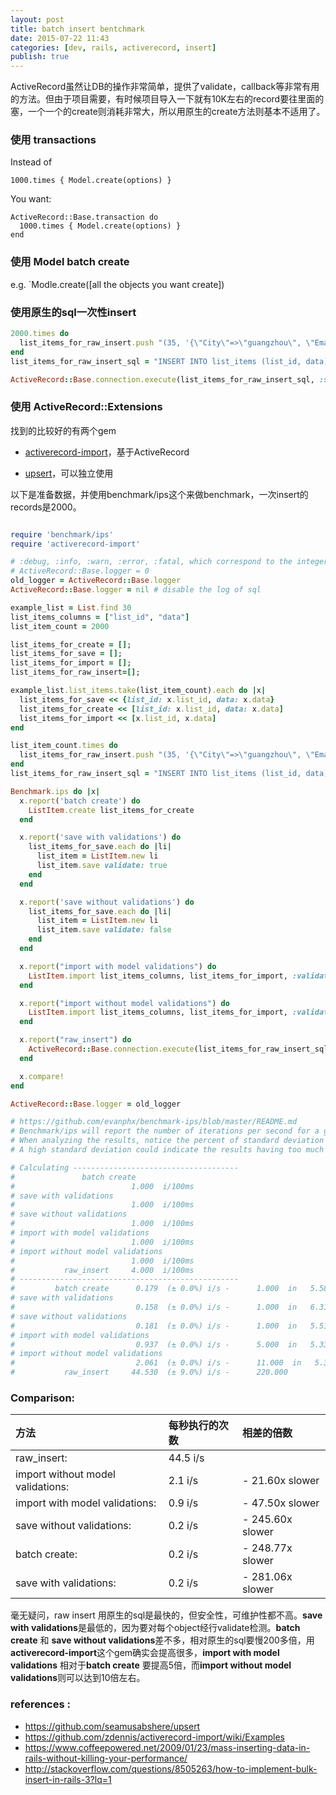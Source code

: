 ```yaml
---
layout: post
title: batch insert bentchmark
date: 2015-07-22 11:43
categories: [dev, rails, activerecord, insert]
publish: true
---
```


ActiveRecord虽然让DB的操作非常简单，提供了validate，callback等非常有用的方法。但由于项目需要，有时候项目导入一下就有10K左右的record要往里面的塞，一个一个的create则消耗非常大，所以用原生的create方法则基本不适用了。

### 使用 transactions

Instead of

```
1000.times { Model.create(options) }
```

You want:

```
ActiveRecord::Base.transaction do
  1000.times { Model.create(options) }
end
```

### 使用 **Model batch create**

e.g. `Modle.create([all the objects you want create])

### 使用原生的sql一次性insert

```ruby
2000.times do
  list_items_for_raw_insert.push "(35, '{\"City\"=>\"guangzhou\", \"Email\"=>\"david@example.com\", \"State\"=>\"aa\", \"Last 2\"=>nil, \"Last 3\"=>nil, \"First 2\"=>nil, \"First 3\"=>nil, \"Last Name\"=>\"vvv\", \"Tribe\"=>\"CCC\", \"Cell Phone\"=>\"333333\", \"First Name\"=>\"david\", \"Email\"=>nil}')"
end
list_items_for_raw_insert_sql = "INSERT INTO list_items (list_id, data) VALUES #{list_items_for_raw_insert.join(", ")}"

ActiveRecord::Base.connection.execute(list_items_for_raw_insert_sql, :skip_logging)
```

### 使用 ActiveRecord::Extensions

找到的比较好的有两个gem

- [activerecord-import](https://github.com/zdennis/activerecord-import)，基于ActiveRecord

- [upsert](https://github.com/seamusabshere/upsert)，可以独立使用

以下是准备数据，并使用benchmark/ips这个来做benchmark，一次insert的records是2000。

```ruby

require 'benchmark/ips'
require 'activerecord-import'

# :debug, :info, :warn, :error, :fatal, which correspond to the integers 0-5.
# ActiveRecord::Base.logger = 0
old_logger = ActiveRecord::Base.logger
ActiveRecord::Base.logger = nil # disable the log of sql

example_list = List.find 30
list_items_columns = ["list_id", "data"]
list_item_count = 2000

list_items_for_create = [];
list_items_for_save = [];
list_items_for_import = [];
list_items_for_raw_insert=[];

example_list.list_items.take(list_item_count).each do |x|
  list_items_for_save << {list_id: x.list_id, data: x.data}
  list_items_for_create << [list_id: x.list_id, data: x.data]
  list_items_for_import << [x.list_id, x.data]
end

list_item_count.times do
  list_items_for_raw_insert.push "(35, '{\"City\"=>\"guangzhou\", \"Email\"=>\"david@example.com\", \"State\"=>\"aa\", \"Last 2\"=>nil, \"Last 3\"=>nil, \"First 2\"=>nil, \"First 3\"=>nil, \"Last Name\"=>\"vvv\", \"Tribe\"=>\"CCC\", \"Cell Phone\"=>\"333333\", \"First Name\"=>\"david\", \"Email\"=>nil}')"
end
list_items_for_raw_insert_sql = "INSERT INTO list_items (list_id, data) VALUES #{list_items_for_raw_insert.join(", ")}"

Benchmark.ips do |x|
  x.report('batch create') do
    ListItem.create list_items_for_create
  end

  x.report('save with validations') do
    list_items_for_save.each do |li|
      list_item = ListItem.new li
      list_item.save validate: true
    end
  end

  x.report('save without validations') do
    list_items_for_save.each do |li|
      list_item = ListItem.new li
      list_item.save validate: false
    end
  end

  x.report("import with model validations") do
    ListItem.import list_items_columns, list_items_for_import, :validate => true
  end

  x.report("import without model validations") do
    ListItem.import list_items_columns, list_items_for_import, :validate => false
  end

  x.report("raw_insert") do
    ActiveRecord::Base.connection.execute(list_items_for_raw_insert_sql, :skip_logging)
  end

  x.compare!
end

ActiveRecord::Base.logger = old_logger

# https://github.com/evanphx/benchmark-ips/blob/master/README.md
# Benchmark/ips will report the number of iterations per second for a given block of code.
# When analyzing the results, notice the percent of standard deviation which tells us how spread out our measurements are from the average.
# A high standard deviation could indicate the results having too much variability.

# Calculating -------------------------------------
#               batch create
#                          1.000  i/100ms
# save with validations
#                          1.000  i/100ms
# save without validations
#                          1.000  i/100ms
# import with model validations
#                          1.000  i/100ms
# import without model validations
#                          1.000  i/100ms
#           raw_insert     4.000  i/100ms
# -------------------------------------------------
#         batch create      0.179  (± 0.0%) i/s -      1.000  in   5.586677s
# save with validations
#                           0.158  (± 0.0%) i/s -      1.000  in   6.311747s
# save without validations
#                           0.181  (± 0.0%) i/s -      1.000  in   5.515315s
# import with model validations
#                           0.937  (± 0.0%) i/s -      5.000  in   5.335594s
# import without model validations
#                           2.061  (± 0.0%) i/s -      11.000  in   5.341723s
#           raw_insert     44.530  (± 9.0%) i/s -      220.000
```

### Comparison:

|方法                                | 每秒执行的次数 | 相差的倍数       |
| :-------------------------------- | :----------- | :------------- |
|raw_insert:                        | 44.5 i/s     |                |
|import without model validations:  | 2.1 i/s      | - 21.60x slower|
|import with model validations:     | 0.9 i/s      | - 47.50x slower|
|save without validations:          | 0.2 i/s      | - 245.60x slower|
|batch create:                      | 0.2 i/s      | - 248.77x slower|
|save with validations:             | 0.2 i/s      | - 281.06x slower|

毫无疑问，raw insert 用原生的sql是最快的，但安全性，可维护性都不高。**save with validations**是最低的，因为要对每个object经行validate检测。**batch create** 和 **save without validations**差不多，相对原生的sql要慢200多倍，用**activerecord-import**这个gem确实会提高很多，**import with model validations** 相对于**batch create** 要提高5倍，而**import without model validations**则可以达到10倍左右。

### references :
- https://github.com/seamusabshere/upsert
- https://github.com/zdennis/activerecord-import/wiki/Examples
- https://www.coffeepowered.net/2009/01/23/mass-inserting-data-in-rails-without-killing-your-performance/
- http://stackoverflow.com/questions/8505263/how-to-implement-bulk-insert-in-rails-3?lq=1
